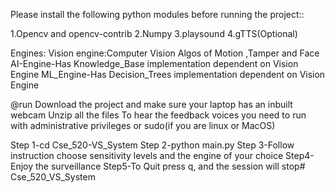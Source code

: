 Please install the following python modules before running the project::

1.Opencv and opencv-contrib 2.Numpy 3.playsound 4.gTTS(Optional)

Engines: Vision engine:Computer Vision Algos of Motion ,Tamper and Face AI-Engine-Has Knowledge_Base implementation dependent on Vision Engine ML_Engine-Has Decision_Trees implementation dependent on Vision Engine

@run Download the project and make sure your laptop has an inbuilt webcam Unzip all the files To hear the feedback voices you need to run with administrative privileges or sudo(if you are linux or MacOS)

Step 1-cd Cse_520-VS_System Step 2-python main.py Step 3-Follow instruction choose sensitivity levels and the engine of your choice Step4-Enjoy the surveillance Step5-To Quit press q, and the session will stop# Cse_520_VS_System
